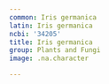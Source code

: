 ```yaml
---
common: Iris germanica
latin: Iris germanica
ncbi: '34205'
title: Iris germanica
group: Plants and Fungi
image: .na.character

---
```

